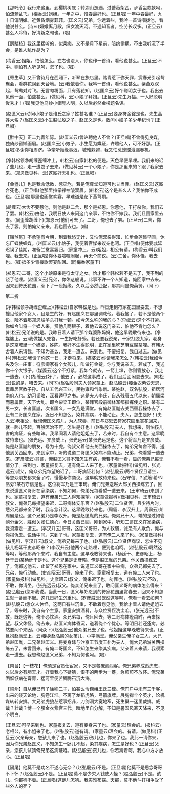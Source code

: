 <!-- { "loadSidebar": true } -->
【那吒令】我行来这里，到樱桃树底；转湖山迤逦，过蔷薇架西。步香尘款款呵，怕流莺乱飞。(梅香云)姐姐。一年之中，惟春最好也。(正旦唱)一年中春最好，九十日偏明媚。近黄昏烟雾菲菲。(匡义云)兄弟，你远着些，我吟一首诗嘲拨他，看他说甚么。(诗曰)姮娥离月殿，织女渡天河。不遇知音者。空劳长叹多。(正旦云)甚么人吟待，好清新之句也。(唱)

【鹊踏枝】我这里猛听的，似呆痴。又不是月下星前，暗约偷期。不由我听沉了半会，是谁人乱作胡为？

(梅香云)姐姐，怕他怎么。左右也没人，你也作一首诗，看他说甚么。(正旦云)不中。则怕有人听见呵，怎了也。(唱)

【寄生草】又不曾待月在西厢下，听琴在旅店里。踏青惹下弥天罪，赏春光引起鸳鸯会，看群花误到天台地。(云)我依着你。我吟一首诗，看他说甚么。紫燕双双起，鸳鸯对对飞。无言匀粉面，只有落花知。(赵匡义云)好个聪明女子也。我出去见他一面，怕些甚么。(做见科，云)小娘子拜揖。(正旦云)先生万福。一人好聪明俊秀才！(唱)我见他乌纱小帽晃人明，久以后必然金榜题名讳。

(赵匡义云)动问小娘子是谁氏之家？姓甚名谁？(正旦云)妾身符金锭是也。先生高姓大名？(赵匡义云)小生赵弘殷之子，赵匡义是也。敢问小娘子多少年纪也？(正旦唱)

【醉中天】正二九青年际。(赵匡义云)曾许聘他人不曾？(正旦唱)不曾得见良媒，独倚纱窗懒画眉。(赵匡义云)小娘子，小生愿为媒证，许聘他人，可不好那。(正旦唱)多谢你相周济。争奈听姻缘事迟，城难躲避，我又怕惹蜂蝶泄漏春机。

(净韩松领净胡缠歪缠冲上，韩松云)自家韩松的便是。天色早便早哩。我们来的迟了些儿也，走一遭耍子去来。(做见科云)一个小娘子，你是那里来的？跟了我家去来。(郑恩做见科，云)这厮好无礼也。(正旦唱)

【金盏儿】也是我命低微，惹灾危，若是俺尊堂知道可也甘当罪。(赵匡义云)这厮合死也。(正旦唱)他那里揎拳裸袖皱双眉。(韩松云)这个是甚么人？我怕你不成也。(正旦唱)那里也画堂欢宴，早难道是花下燕莺期。

(胡缠云)大舍不要惹他，则他是赵二舍，那个是郑恩。你惹他，干打杀你。我们去了罢。(韩松云)由他，我明日使人来问这门亲事，不怕你不嫁我。我们且回家里去来。(同歪缠胡缠下)(郑恩云)他们可去了。二哥，俺也去了罢。(正旦云)二舍，你去了罢。则怕俺父亲来，我也回去也。(唱)

【赚煞尾】不承望有今朝，到着我愁无计，又怕俺双亲得知，忙步金莲趁早回，休忘厂蝶使蜂媒。(赵匡义云)小娘子，我便着官媒来议亲也呵。(正旦唱)便休要忒延迟误了佳期，准备兰堂宴罢归。(家童冲上，云)姐姐，相公有请。(梅香云)叫我们哩。我去来。(正旦唱)你休要喧喧闹起，再无个商议。(云)二舍，你休怪，我去也。(唱)抵多少青楼歌罢宴酣回。(同梅香家童下)

(郑恩云)二哥，这个小娘原来是符太守之女。恰才那个韩松若不是去了，我不到的饶了他哩。(赵匡义云)兄弟，你休这般说。此事不许一个人知道，俺回家中去来。因来到符氏花园，惹下了一段姻缘。久以后必然匹配，那其间显俺英贤。(同下)


第二折

(净韩松领净胡缠歪缠上)(韩松云)自家韩松是也。昨日走到符家花园里耍去，不想撞见他家个女人，且是生的好，有赵匡义在那里调戏他。着我恼了，若不是他两个说，险不着那郑恩烂羊头打我一顿。如今怎么称的我的心？(歪缠云)这个不打紧。你如今叫将一个媒人来，赏他几两银子，着他去说这门亲去，怕他不肯也怎么？(韩松云)兄弟说的是。我昨日着人请下那个媒婆陈妈妈，他这早晚敢待来也。(净媒婆上，云)我做媒人兜答，一生好吃虾蟆。若还要我说亲，十家打脱九家。老身是这京城里一个媒婆，姓陈。我好不生得聪明，正在家里吃芝麻豆腐茶哩。有韩大舍着人来请我，不知为甚么，我走一遭去。来到也，不要报复，我自过去。(做见科)(韩松云)我请了你这一日，才走将来。(媒婆云)你请我来怎么？(韩松云)我如今央及你一庄事：符彦卿家有个女孩儿，叫做符金锭。你与我说亲去，若成了，我送你十个大银子。(媒婆云)这个不打紧，我如今就去。一箭上垛，你则管放心，我走一遭去。(下)(胡缠云)好了，他去了，必然这事成了。我们且后面闲耍去来。(韩松云)说的是，咱去来。(同下)(赵弘殷同夫人领家童上，赵弘殷云)腰金衣紫受天恩，累辈居官教子孙。自从五代兴王业，民物雍和气象新。某姓赵，双名弘殷，祖居河南府人也。幼习韬略，深看遁甲之书。这是夫人李氏，自从残唐五代以来，朝属梁而暮属晋，天下大乱。即今柴梁王即位，某拜官殿前御林军都指挥使之职。某有二男一女，长者匡胤，次者匡义，一女乃是满堂。有俺赵匡胤去关西替我操练去了，止有二哥匡义在家。近日不知怎么，染其疾病，不能动止。夫人，怎生是好！(夫人云)老相公，我想俺匡义孩儿，为人软善，前日与郑恩去符家花园里赏花回来，就一卧儿不起，百般医治不可，怎生是好也！(赵弘殷云)夫人，我想来，则怕孩儿害的病证，有些暗昧。我早间着人请他姐姐去了，若来时，我自有个主意。这早晚敢待来也。(张光远、罗彦威上，张光远云)某张光远是也。这个将军乃是罗彦威。俺是赵匡胤的朋友，号为十虎。俺叔父着他去关西操练去了，俺弟兄每舍不得，送他到关西回来。来到家中，听的说道二哥匡义染病不能动止。兄弟，俺看望一遭去来。(罗彦威云)哥哥，俺赵匡义哥不知怎生有病，俺若不看一看，显的俺弟兄每无情分了。来到也，家童报复去，道有俺二人来了也。(家童做报科)(做见科，张光远云)叔父，俺众弟兄每望的迟了，二哥病证若何？(赵弘殷云)两个贤侄且请坐，等您众朋友都来全了时，慢慢与你商议。这早晚敢待来也。(石守信、?
跎箸希匦旁?某石守信是也。这位将军乃是王审琦。俺们兄弟送赵大郎关西操练去了，回来说道匡义哥哥在家染病，不知如何，俺弟兄每看望一遭去来，(王审琦云)来到了也。家童报复去，道有俺弟兄二人得知探望。(家童做报科)(做相见科，王审琦云)叔父，俺弟兄每探望来迟，二哥病体安乐否？(赵弘殷云)二位贤侄，且少待片时，恁弟兄都来全了时，我与您计议。这早晚敢待来也。(周霸、李汉升上，周霸云)某周霸是也。这个兄弟乃是李汉升。俺是赵匡胤的兄弟。俺弟兄十人，端的是过如管鲍分金义，胜似关张仁德心。今日关西已回，刚到家中，听知二哥匡义在家染病，我须索走一遭去。(李汉升云)哥哥，这匡义哥哥，为人软弱，诚恐有人欺负，俺与你报仇去。说话中间。来到了也。家童报复去，道有俺二人来了也。(家童做报科)(做见科，李汉升云)叔父，俺弟兄每来了也。(赵弘殷云)二位贤侄商议，怎生不见孩儿杨延干史彦昭来？(李汉升云)他两个走路哩，便到也咱呵。(赵弘殷云)既然这等呵，等他那两个来时，我自有主意。这早晚敢待来也。(杨廷干、史彦昭上，杨廷干云)某杨廷干是也。这个兄弟是史彦昭。俺是赵匡胤的兄弟。他关西操练去了，俺都送他去，止留了郑恩在家中。说道匡义哥在家中染病，众弟兄都先去了。兄弟，俺行动些。(史彦昭云)哥哥，俺来了也。家童报复去，道有俺二人来了也。(家童做报科)(做见科，史彦昭云)叔父，俺来迟了也，勿罪也。(赵弘殷云)不敢，不敢，你请坐。(张光远云)叔父。俺众弟兄来全了，敢问匡义哥的病体怎么得来？(赵弘殷云)您听我说。当此一日，匡义与郑恩到的符家花园里赏春去，回来不知怎生就一卧而不起。这几日好生沉重也。(罗彦威云)既然这等呵，俺看一看去如何？(赵弘殷云)恁众人休怪，这两日有些沉重，不敢着您见他。我恰才着人请他姐姐去了，等来时，我自有个主意。家童安排酒肴，与众位贤侄洗尘咱。(张光远云)不敢，既是这等，俺不必饮酒。众兄弟每，俺且回去，等二哥病体痊疴时，再来探望。叔父休怪，俺去来。赵匡义病体昏沉，道着俺个个忧心。等明日若还痊疴，必然要问个来因。(同众下)(赵弘殷云)他众弟兄去了也。他姐姐这早晚敢待来也。(正旦扮赵满堂上，云)妾身赵弘殷的女孩儿，小字满堂。俺父亲生俺子女三人，大兄弟赵匡胤，二兄弟赵匡义。将妾身嫁与汴京王节度王朴为夫人。俺大兄弟游关西操练去了，未曾回来。有俺二哥匡义，不知怎生来染其疾病。父亲着人来请，我须索走一遭去。我想俺赵匡义兄弟，不知为何也呵。(唱)

【南吕】【一枝花】俺须是官员仕宦家，又不是黎庶闾阎客。俺兄弟养成彪虎志，久以后必有胆天才。好着我心下疑猜，恨不的两步为一蓦，急煎煎不放怀。俺兄弟困恹恹病在膏肓，猛可里便苦腾腾石沉大海。

【梁州】自从俺已有了徐卿二子，怕甚么令巍峨王氏三槐。俺门户中未有三千客，出来的谈天论地，胸卷江淮。不离了龙韬虎略，弓箭旗牌。展胸襟个个英才，论机谋转转安排。大兄弟虎狼丛惹事招非，刀剑洞大宽地窄，死生巢一迷里裁排。威哉？壮哉？博一个腰金衣紫官三代。暗地里自分解，不知是暑湿风寒天降来，不见个明白。

(正旦云)可早来到也。家童报复去，道有妾身来了也。(家童云)理会的。(报科云)老相公，有小姐来了也。(赵弘殷云)道有请。(家童云)理会的。有请。(做见科)(正旦云)父亲母亲，您孩儿来了也。(赵弘殷云)孩儿也，你来了也。我此一请你来，因为你兄弟赵匡义，不知怎生一卧儿不起，染其疾病，怎生是好也？(正旦云)父亲，您孩儿试猜俺兄弟这病证咱。(赵弘殷云)孩儿也，你若猜着呵，我心中方才放心。(正旦唱)

【隔尾】他莫不是功名不遂心无奈？(赵弘殷云)不是。(正旦唱)他莫不是思念哥哥不下怀？(赵弘殷云)不是。(正旦唱)莫不是少欠人钱使人怪？(赵弘殷云)不是。孩儿，你都猜不着。(正旦唱)这谜儿怎猜。我实难布摆。天那，莫不他斗打相争受了些外人的歹？


